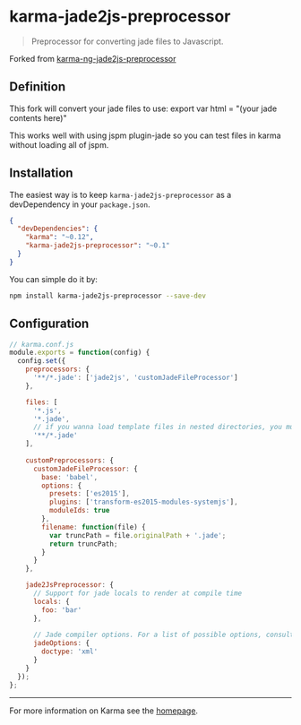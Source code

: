 # karma-jade2js-preprocessor

> Preprocessor for converting jade files to Javascript.

Forked from [karma-ng-jade2js-preprocessor](https://github.com/chmanie/karma-ng-jade2js-preprocessor)

## Definition

This fork will convert your jade files to use: export var html = "(your jade contents here)"

This works well with using jspm plugin-jade so you can test files in karma without loading all of jspm. 

## Installation

The easiest way is to keep `karma-jade2js-preprocessor` as a devDependency in your `package.json`.
```json
{
  "devDependencies": {
    "karma": "~0.12",
    "karma-jade2js-preprocessor": "~0.1"
  }
}
```

You can simple do it by:
```bash
npm install karma-jade2js-preprocessor --save-dev
```

## Configuration
```js
// karma.conf.js
module.exports = function(config) {
  config.set({
    preprocessors: {
      '**/*.jade': ['jade2js', 'customJadeFileProcessor']
    },

    files: [
      '*.js',
      '*.jade',
      // if you wanna load template files in nested directories, you must use this
      '**/*.jade'
    ],
    
    customPreprocessors: {
      customJadeFileProcessor: {
        base: 'babel',
        options: {
          presets: ['es2015'],
          plugins: ['transform-es2015-modules-systemjs'],
          moduleIds: true
        },
        filename: function(file) {
          var truncPath = file.originalPath + '.jade';
          return truncPath;
        }
      }
    },

    jade2JsPreprocessor: {
      // Support for jade locals to render at compile time
      locals: {
        foo: 'bar'
      },
      
      // Jade compiler options. For a list of possible options, consult Jade documentation.
      jadeOptions: {
        doctype: 'xml'
      }
    }
  });
};
```

----

For more information on Karma see the [homepage].


[homepage]: http://karma-runner.github.com
